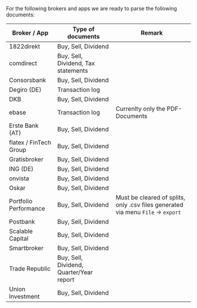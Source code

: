 For the following brokers and apps we are ready to parse the following documents:

| Broker / App           | Type of documents                        | Remark                                                                           |
| ---------------------- | ---------------------------------------- | -------------------------------------------------------------------------------- |
| 1822direkt             | Buy, Sell, Dividend                      |                                                                                  |
| comdirect              | Buy, Sell, Dividend, Tax statements      |                                                                                  |
| Consorsbank            | Buy, Sell, Dividend                      |                                                                                  |
| Degiro (DE)            | Transaction log                          |                                                                                  |
| DKB                    | Buy, Sell, Dividend                      |                                                                                  |
| ebase                  | Transaction log                          | Currenlty only the PDF-Documents                                                 |
| Erste Bank (AT)        | Buy, Sell, Dividend                      |                                                                                  |
| flatex / FinTech Group | Buy, Sell, Dividend                      |                                                                                  |
| Gratisbroker           | Buy, Sell, Dividend                      |                                                                                  |
| ING (DE)               | Buy, Sell, Dividend                      |                                                                                  |
| onvista                | Buy, Sell, Dividend                      |                                                                                  |
| Oskar                  | Buy, Sell, Dividend                      |                                                                                  |
| Portfolio Performance  | Buy, Sell, Dividend                      | Must be cleared of splits, only .csv files generated via menu `File` -> `export` |
| Postbank               | Buy, Sell, Dividend                      |                                                                                  |
| Scalable Capital       | Buy, Sell, Dividend                      |                                                                                  |
| Smartbroker            | Buy, Sell, Dividend                      |                                                                                  |
| Trade Republic         | Buy, Sell, Dividend, Quarter/Year report |                                                                                  |
| Union Investment       | Buy, Sell, Dividend                      |                                                                                  |
